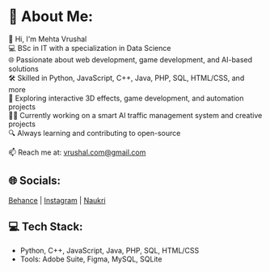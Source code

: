 # 💫 About Me:
👋 Hi, I'm Mehta Vrushal  
💻 BSc in IT with a specialization in Data Science  
🌐 Passionate about web development, game development, and AI-based solutions  
🛠️ Skilled in Python, JavaScript, C++, Java, PHP, SQL, HTML/CSS, and more  
🚀 Exploring interactive 3D effects, game development, and automation projects  
👨‍💻 Currently working on a smart AI traffic management system and creative projects  
🔍 Always learning and contributing to open-source  

📫 Reach me at: vrushal.com@gmail.com

## 🌐 Socials:
[Behance](https://behance.net/nexusgfx) | [Instagram](https://www.instagram.com/mehta_vrushal_09/) | [Naukri](https://www.naukri.com/mnjuser/profile?id=&altresid)

## 💻 Tech Stack:
- Python, C++, JavaScript, Java, PHP, SQL, HTML/CSS
- Tools: Adobe Suite, Figma, MySQL, SQLite
